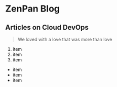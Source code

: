 # ZenPan Blog
## Articles on Cloud DevOps

> We loved with a love that was more than love


1. item
2. item
3. item


- item
- item
- item



